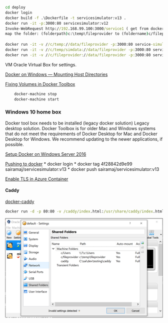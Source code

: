 ```cmd
cd deploy
docker login
docker build -f .\Dockerfile -t servicesimulator:v13 .
docker run -it -p:3000:80 servicesimulator:v12
Invoke-WebRequest http://192.168.99.100:3000/service1 ( get from docker inspect)
map the folder: (folderpath)c:\temp\fileprovider to (foldername)c/fileprovider  ( Note: see no : in the folder name)

docker run -it -v //c/temp://data/fileprovider -p:3000:80 service-simulator:latest
docker run -it -v //c/temp/simdata://data/fileprovider -p:3000:80 servicesimulator:v13
docker run -it -v //c/fileprovider://data/fileprovider -p:3000:80 service-simulator:latest /bin/sh
```

VM Oracle Virtual Box for settings.

[Docker on Windows — Mounting Host Directories](https://rominirani.com/docker-on-windows-mounting-host-directories-d96f3f056a2c)

[Fixing Volumes in Docker Toolbox](https://medium.com/@Charles_Stover/fixing-volumes-in-docker-toolbox-4ad5ace0e572)
```cmd
    docker-machine stop
    docker-machine start
```
### Windows 10 home box
Docker tool box needs to be installed (legacy docker solution)
Legacy desktop solution. Docker Toolbox is for older Mac and Windows systems that do not meet the requirements of Docker Desktop for Mac and Docker Desktop for Windows. We recommend updating to the newer applications, if possible.

[Setup Docker on Windows Server 2016](https://blog.couchbase.com/setup-docker-windows-server-2016/)

[Pushing to docker](https://ropenscilabs.github.io/r-docker-tutorial/04-Dockerhub.html)
    * docker login
    * docker tag 4f28842d9e99 sairamaj/servicesimulator:v13
    * docker push sairamaj/servicesimulator:v13

[Enable TLS in Azure Container](https://www.antstack.io/blog/how-to-enable-tls-for-hasura-graphql-engine-in-azure-caddy/)

#### Caddy
[docker-caddy](https://hub.docker.com/_/caddy)

```cmd
docker run -d -p 80:80 -v /caddy/index.html:/usr/share/caddy/index.html -v caddy_data:/data caddy
```

![Setting up Shared folder in Windows-10 Docker ToolBox](./doc/images/Windows!0_DockerToolBox_SharedFolder_Setup.PNG)
